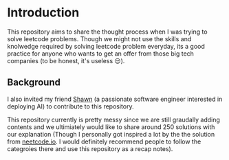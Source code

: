 # Introduction

This repository aims to share the thought process when I was trying to solve leetcode problems.  Though we might not use the skills and knolwedge required by solving leetcode problem everyday, its a good practice for anyone who wants to get an offer from those big tech companies (to be honest, it's useless :unamused:).

## Background
I also invited my friend [Shawn](https://github.com/shixiao913) (a passionate software engineer interested in deploying AI) to contribute to this repository. 

This repository currently is pretty messy since we are still graudally adding contents and we ultimiately would like to share around 250 solutions with our explanation (Though I personally got inspired a lot by the the solution from [neetcode.io](https://neetcode.io/practice). I would definitely recommend people to follow the categroies there and use this repository as a recap notes).
 